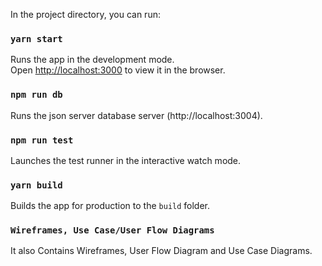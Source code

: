 In the project directory, you can run:

### `yarn start`

Runs the app in the development mode.<br />
Open [http://localhost:3000](http://localhost:3000) to view it in the browser.

### `npm run db`

Runs the json server database server (http://localhost:3004).<br />

### `npm run test`

Launches the test runner in the interactive watch mode.<br />

### `yarn build`

Builds the app for production to the `build` folder.<br />

### `Wireframes, Use Case/User Flow Diagrams`

It also Contains Wireframes, User Flow Diagram and Use Case Diagrams.
